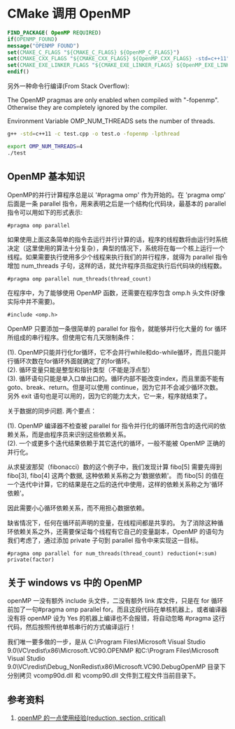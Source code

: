 # CMake 调用 OpenMP

```cmake
FIND_PACKAGE( OpenMP REQUIRED)
if(OPENMP_FOUND)
message("OPENMP FOUND")
set(CMAKE_C_FLAGS "${CMAKE_C_FLAGS} ${OpenMP_C_FLAGS}")
set(CMAKE_CXX_FLAGS "${CMAKE_CXX_FLAGS} ${OpenMP_CXX_FLAGS} -std=c++11" )
set(CMAKE_EXE_LINKER_FLAGS "${CMAKE_EXE_LINKER_FLAGS} ${OpenMP_EXE_LINKER_FLAGS}")
endif()
```


另外一种命令行编译(From Stack Overflow):  

The OpenMP pragmas are only enabled when compiled with "-fopenmp". Otherwise they are completely ignored by the compiler.   

Environment Variable OMP_NUM_THREADS sets the number of threads.  

```bash
g++ -std=c++11 -c test.cpp -o test.o -fopenmp -lpthread

export OMP_NUM_THREADS=4
./test
```

## OpenMP 基本知识   

OpenMP的并行计算程序总是以 '#pragma omp' 作为开始的。在 'pragma omp' 后面是一条 parallel 指令，用来表明之后是一个结构化代码块，最基本的 parallel 指令可以用如下的形式表示:   

```
#pragma omp parallel
```

如果使用上面这条简单的指令去运行并行计算的话，程序的线程数将由运行时系统决定（这里使用的算法十分复杂），典型的情况下，系统将在每一个核上运行一个线程。如果需要执行使用多少个线程来执行我们的并行程序，就得为 parallel 指令增加 num_threads 子句，这样的话，就允许程序员指定执行后代码块的线程数。  

```
#pragma omp parallel num_threads(thread_count)
```

在程序中，为了能够使用 OpenMP 函数，还需要在程序包含 omp.h 头文件(好像实际中并不需要)。   

```
#include <omp.h>
```

OpenMP 只要添加一条很简单的 parallel for 指令，就能够并行化大量的 for 循环所组成的串行程序。但使用它有几天限制条件：   

(1). OpenMP只能并行化for循环，它不会并行while和do-while循环，而且只能并行循环次数在for循环外面就确定了的for循环。  
(2). 循环变量只能是整型和指针类型（不能是浮点型）  
(3). 循环语句只能是单入口单出口的。循环内部不能改变index，而且里面不能有 goto、break、return。但是可以使用 continue，因为它并不会减少循环次数。另外 exit 语句也是可以用的，因为它的能力太大，它一来，程序就结束了。  

关于数据的同步问题. 两个要点：

(1). OpenMP 编译器不检查被 parallel for 指令并行化的循环所包含的迭代间的依赖关系，而是由程序员来识别这些依赖关系。  
(2). 一个或更多个迭代结果依赖于其它迭代的循环，一般不能被 OpenMP 正确的并行化。  

从求斐波那契（fibonacci）数的这个例子中，我们发现计算 fibo[5] 需要先得到 fibo[3], fibo[4] 这两个数据, 这种依赖关系称之为'数据依赖'。 而 fibo[5] 的值在一个迭代中计算，它的结果是在之后的迭代中使用，这样的依赖关系称之为'循环依赖'。   

因此需要小心循环依赖关系，而不用担心数据依赖。   

缺省情况下，任何在循环前声明的变量，在线程间都是共享的。 为了消除这种循环依赖关系之外，还需要保证每个线程有它自己的变量副本，OpenMP 的语句为我们考虑了，通过添加 private 子句到 parallel 指令中来实现这一目标。  

```
#pragma omp parallel for num_threads(thread_count) reduction(+:sum) private(factor)
```


## 关于 windows vs 中的 OpenMP   

openMP 一没有额外 include 头文件，二没有额外 link 库文件，只是在 for 循环前加了一句#pragma omp parallel for。而且这段代码在单核机器上，或者编译器没有将 openMP 设为 Yes 的机器上编译也不会报错，将自动忽略 #pragma 这行代码，然后按照传统单核串行的方式编译运行！    

我们唯一要多做的一步，是从 C:\Program Files\Microsoft Visual Studio 9.0\VC\redist\x86\Microsoft.VC90.OPENMP 和C:\Program Files\Microsoft Visual Studio 9.0\VC\redist\Debug_NonRedist\x86\Microsoft.VC90.DebugOpenMP 目录下分别拷贝 vcomp90d.dll 和 vcomp90.dll 文件到工程文件当前目录下。   

## 参考资料  

1. [openMP 的一点使用经验(reduction, section, critical)](http://www.cnblogs.com/yangyangcv/archive/2012/03/23/2413335.html)    



